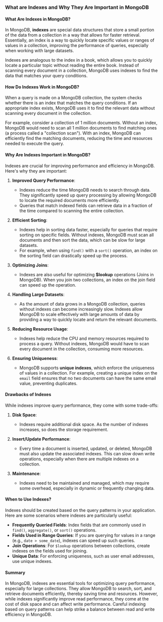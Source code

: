 ### **What are Indexes and Why They Are Important in MongoDB**

#### **What Are Indexes in MongoDB?**

In MongoDB, **indexes** are special data structures that store a small portion of the data from a collection in a way that allows for faster retrieval. Essentially, an index is a way to quickly locate specific values or ranges of values in a collection, improving the performance of queries, especially when working with large datasets.

Indexes are analogous to the index in a book, which allows you to quickly locate a particular topic without reading the entire book. Instead of scanning every document in a collection, MongoDB uses indexes to find the data that matches your query conditions.

#### **How Do Indexes Work in MongoDB?**

When a query is made on a MongoDB collection, the system checks whether there is an index that matches the query conditions. If an appropriate index exists, MongoDB uses it to find the relevant data without scanning every document in the collection.

For example, consider a collection of 1 million documents. Without an index, MongoDB would need to scan all 1 million documents to find matching ones (a process called a "collection scan"). With an index, MongoDB can efficiently find the matching documents, reducing the time and resources needed to execute the query.

#### **Why Are Indexes Important in MongoDB?**

Indexes are crucial for improving performance and efficiency in MongoDB. Here's why they are important:

1. **Improved Query Performance**:
   - Indexes reduce the time MongoDB needs to search through data. They significantly speed up query processing by allowing MongoDB to locate the required documents more efficiently.
   - Queries that match indexed fields can retrieve data in a fraction of the time compared to scanning the entire collection.

2. **Efficient Sorting**:
   - Indexes help in sorting data faster, especially for queries that require sorting on specific fields. Without indexes, MongoDB must scan all documents and then sort the data, which can be slow for large datasets.
   - For example, when using `find()` with a `sort()` operation, an index on the sorting field can drastically speed up the process.

3. **Optimizing Joins**:
   - Indexes are also useful for optimizing **$lookup** operations (Joins in MongoDB). When you join two collections, an index on the join field can speed up the operation.
   
4. **Handling Large Datasets**:
   - As the amount of data grows in a MongoDB collection, queries without indexes can become increasingly slow. Indexes allow MongoDB to scale effectively with large amounts of data by providing a way to quickly locate and return the relevant documents.

5. **Reducing Resource Usage**:
   - Indexes help reduce the CPU and memory resources required to process a query. Without indexes, MongoDB would have to scan every document in the collection, consuming more resources.
   
6. **Ensuring Uniqueness**:
   - MongoDB supports **unique indexes**, which enforce the uniqueness of values in a collection. For example, creating a unique index on the `email` field ensures that no two documents can have the same email value, preventing duplicates.

#### **Drawbacks of Indexes**

While indexes improve query performance, they come with some trade-offs:

1. **Disk Space**:
   - Indexes require additional disk space. As the number of indexes increases, so does the storage requirement.
   
2. **Insert/Update Performance**:
   - Every time a document is inserted, updated, or deleted, MongoDB must also update the associated indexes. This can slow down write operations, especially when there are multiple indexes on a collection.
   
3. **Maintenance**:
   - Indexes need to be maintained and managed, which may require some overhead, especially in dynamic or frequently changing data.

#### **When to Use Indexes?**

Indexes should be created based on the query patterns in your application. Here are some scenarios where indexes are particularly useful:

- **Frequently Queried Fields**: Index fields that are commonly used in `find()`, `aggregate()`, or `sort()` operations.
- **Fields Used in Range Queries**: If you are querying for values in a range (e.g., `date > some_date`), indexes can speed up such queries.
- **Join Operations**: For `$lookup` operations between collections, create indexes on the fields used for joining.
- **Unique Data**: For enforcing uniqueness, such as user email addresses, use unique indexes.

#### **Summary**

In MongoDB, indexes are essential tools for optimizing query performance, especially for large collections. They allow MongoDB to search, sort, and retrieve documents efficiently, thereby saving time and resources. However, while indexes significantly improve read performance, they come at the cost of disk space and can affect write performance. Careful indexing based on query patterns can help strike a balance between read and write efficiency in MongoDB.